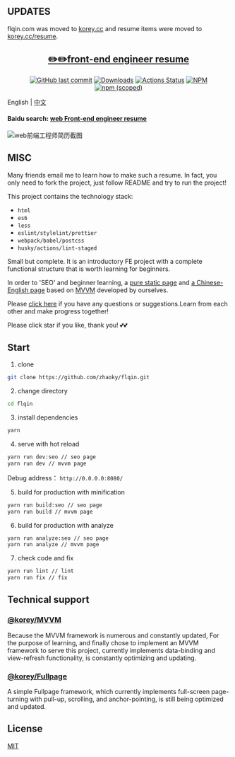 ## UPDATES

flqin.com was moved to [korey.cc](https://korey.cc) and resume items were moved to [korey.cc/resume](https://korey.cc/resume).

<h2 align="center"><a href='https://korey.cc/resume' target='_blank'>✏️✏️front-end engineer resume</a></h2>
<p align="center">
  <a href='https://github.com/zhaoky/flqin'><img src='https://img.shields.io/github/last-commit/zhaoky/flqin' alt='GitHub last commit' /></a>
  <a href="https://www.npmjs.com/package/@fe_korey/resume"><img src="https://img.shields.io/npm/dm/@fe_korey/resume.svg" alt="Downloads"></a>
  <a href="https://github.com/zhaoky/flqin/actions"><img src="https://github.com/zhaoky/flqin/workflows/Action CI/badge.svg" alt="Actions Status"></a>
  <a href='https://www.npmjs.com/package/@fe_korey/resume'><img src='https://img.shields.io/npm/l/@fe_korey/resume' alt='NPM' /></a>
  <a href='https://www.npmjs.com/package/@fe_korey/resume'><img src='https://img.shields.io/npm/v/@fe_korey/resume' alt='npm (scoped)' /></a>
</p>

English | [中文](./README_CN.MD)

#### Baidu search: [web Front-end engineer resume](https://www.baidu.com/s?ie=UTF-8&wd=web%E5%89%8D%E7%AB%AF%E5%B7%A5%E7%A8%8B%E5%B8%88%E7%AE%80%E5%8E%86)

![web前端工程师简历截图](https://raw.githubusercontent.com/zhaoky/flqin/master/src/assets/web.jpg)

## MISC

Many friends email me to learn how to make such a resume. In fact, you only need to fork the project, just follow README and try to run the project!

This project contains the technology stack:

- `html`
- `es6`
- `less`
- `eslint/stylelint/prettier`
- `webpack/babel/postcss`
- `husky/actions/lint-staged`

Small but complete. It is an introductory FE project with a complete functional structure that is worth learning for beginners.

In order to 'SEO' and beginner learning, a [pure static page](https://korey.cc/resume) and [a Chinese-English page](https://korey.cc/resume/mvvm) based on [MVVM](https://github.com/zhaoky/mvvm) developed by ourselves.

Please [click here](https://github.com/zhaoky/flqin/issues) if you have any questions or suggestions.Learn from each other and make progress together!

Please click star if you like, thank you! 💕💕

## Start

1. clone

```bash
git clone https://github.com/zhaoky/flqin.git
```

2. change directory

```bash
cd flqin
```

3. install dependencies

```bash
yarn
```

4. serve with hot reload

```bash
yarn run dev:seo // seo page
yarn run dev // mvvm page
```

Debug address： `http://0.0.0.0:8080/`

5. build for production with minification

```bash
yarn run build:seo // seo page
yarn run build // mvvm page
```

6. build for production with analyze

```bash
yarn run analyze:seo // seo page
yarn run analyze // mvvm page
```

7. check code and fix

```bash
yarn run lint // lint
yarn run fix // fix
```

## Technical support

### [@korey/MVVM](https://github.com/zhaoky/mvvm)

Because the MVVM framework is numerous and constantly updated, For the purpose of learning, and finally chose to implement an MVVM framework to serve this project, currently implements data-binding and view-refresh functionality, is constantly optimizing and updating.

### [@korey/Fullpage](https://github.com/zhaoky/fullpage)

A simple Fullpage framework, which currently implements full-screen page-turning with pull-up, scrolling, and anchor-pointing, is still being optimized and updated.

## License

[MIT](./LICENSE)
